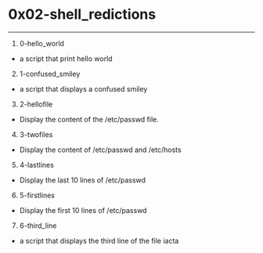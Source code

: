 # 0x02-shell_redictions
---
1. 0-hello_world
- a script that print hello world
 
2. 1-confused_smiley
-  a script that displays a confused smiley

3. 2-hellofile
- Display the content of the /etc/passwd file.

4. 3-twofiles
- Display the content of /etc/passwd and /etc/hosts

5. 4-lastlines
- Display the last 10 lines of /etc/passwd

6. 5-firstlines
- Display the first 10 lines of /etc/passwd

7. 6-third_line
-  a script that displays the third line of the file iacta
